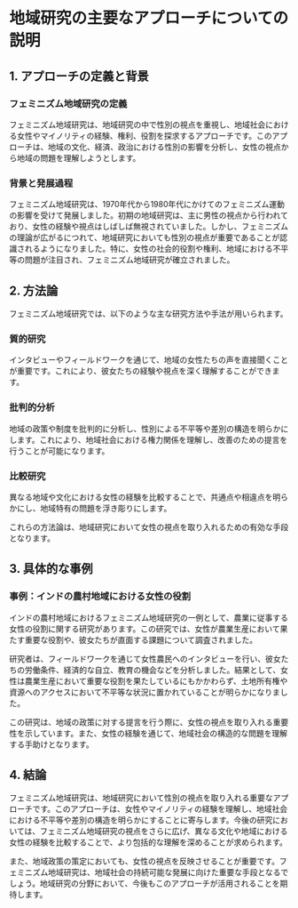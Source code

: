 # 地域研究の主要なアプローチについての説明

## 1. アプローチの定義と背景

### フェミニズム地域研究の定義
フェミニズム地域研究は、地域研究の中で性別の視点を重視し、地域社会における女性やマイノリティの経験、権利、役割を探求するアプローチです。このアプローチは、地域の文化、経済、政治における性別の影響を分析し、女性の視点から地域の問題を理解しようとします。

### 背景と発展過程
フェミニズム地域研究は、1970年代から1980年代にかけてのフェミニズム運動の影響を受けて発展しました。初期の地域研究は、主に男性の視点から行われており、女性の経験や視点はしばしば無視されていました。しかし、フェミニズムの理論が広がるにつれて、地域研究においても性別の視点が重要であることが認識されるようになりました。特に、女性の社会的役割や権利、地域における不平等の問題が注目され、フェミニズム地域研究が確立されました。

## 2. 方法論

フェミニズム地域研究では、以下のような主な研究方法や手法が用いられます。

### 質的研究
インタビューやフィールドワークを通じて、地域の女性たちの声を直接聞くことが重要です。これにより、彼女たちの経験や視点を深く理解することができます。

### 批判的分析
地域の政策や制度を批判的に分析し、性別による不平等や差別の構造を明らかにします。これにより、地域社会における権力関係を理解し、改善のための提言を行うことが可能になります。

### 比較研究
異なる地域や文化における女性の経験を比較することで、共通点や相違点を明らかにし、地域特有の問題を浮き彫りにします。

これらの方法論は、地域研究において女性の視点を取り入れるための有効な手段となります。

## 3. 具体的な事例

### 事例：インドの農村地域における女性の役割
インドの農村地域におけるフェミニズム地域研究の一例として、農業に従事する女性の役割に関する研究があります。この研究では、女性が農業生産において果たす重要な役割や、彼女たちが直面する課題について調査されました。

研究者は、フィールドワークを通じて女性農民へのインタビューを行い、彼女たちの労働条件、経済的な自立、教育の機会などを分析しました。結果として、女性は農業生産において重要な役割を果たしているにもかかわらず、土地所有権や資源へのアクセスにおいて不平等な状況に置かれていることが明らかになりました。

この研究は、地域の政策に対する提言を行う際に、女性の視点を取り入れる重要性を示しています。また、女性の経験を通じて、地域社会の構造的な問題を理解する手助けとなります。

## 4. 結論

フェミニズム地域研究は、地域研究において性別の視点を取り入れる重要なアプローチです。このアプローチは、女性やマイノリティの経験を理解し、地域社会における不平等や差別の構造を明らかにすることに寄与します。今後の研究においては、フェミニズム地域研究の視点をさらに広げ、異なる文化や地域における女性の経験を比較することで、より包括的な理解を深めることが求められます。

また、地域政策の策定においても、女性の視点を反映させることが重要です。フェミニズム地域研究は、地域社会の持続可能な発展に向けた重要な手段となるでしょう。地域研究の分野において、今後もこのアプローチが活用されることを期待します。